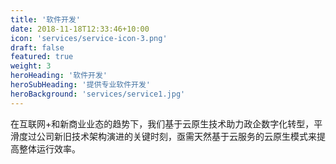 ```yaml
---
title: '软件开发'
date: 2018-11-18T12:33:46+10:00
icon: 'services/service-icon-3.png'
draft: false
featured: true
weight: 3
heroHeading: '软件开发'
heroSubHeading: '提供专业软件开发'
heroBackground: 'services/service1.jpg'
---
```


在互联网+和新商业业态的趋势下，我们基于云原生技术助力政企数字化转型，平滑度过公司新旧技术架构演进的关键时刻，亟需天然基于云服务的云原生模式来提高整体运行效率。